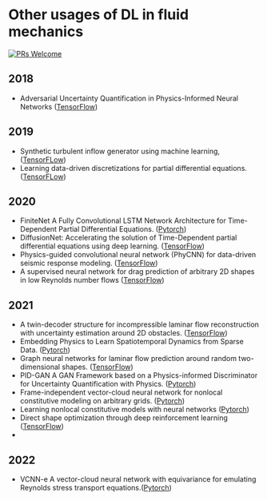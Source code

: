 # Other usages of DL in fluid mechanics

[![PRs Welcome](https://img.shields.io/badge/PRs-welcome-brightgreen.svg?style=flat-square)](http://makeapullrequest.com)

## 2018
* Adversarial Uncertainty Quantification in Physics-Informed Neural Networks ([TensorFlow](https://github.com/tenokonda/gan-pi))

## 2019
* Synthetic turbulent inflow generator using machine learning, ([TensorFLow](https://github.com/kfukami/MLTG_PRFluids2019))
* Learning data-driven discretizations for partial differential equations. ([TensorFLow](https://github.com/google/data-driven-discretization-1d))


## 2020
* FiniteNet A Fully Convolutional LSTM Network Architecture for Time-Dependent Partial Differential Equations. ([Pytorch](https://github.com/FiniteNetICML2020Code/FiniteNet))
* DiffusionNet: Accelerating the solution of Time-Dependent partial differential equations using deep learning. ([TensorFlow](https://github.com/ASEM000/DiffusionNet))
* Physics-guided convolutional neural network (PhyCNN) for data-driven seismic response modeling. ([TensorFlow](https://github.com/zhry10/PhyCNN))
* A supervised neural network for drag prediction of arbitrary 2D shapes in low Reynolds number flows ([TensorFlow](https://github.com/jviquerat/cnn_drag_prediction))


## 2021
* A twin-decoder structure for incompressible laminar flow reconstruction with uncertainty estimation around 2D obstacles. ([TensorFlow](https://github.com/jviquerat/twin_autoencoder))
* Embedding Physics to Learn Spatiotemporal Dynamics from Sparse Data. ([Pytorch](https://github.com/Raocp/PeRCNN))
* Graph neural networks for laminar flow prediction around random two-dimensional shapes. ([TensorFlow](https://github.com/jviquerat/gnn_laminar_flow))
* PID-GAN A GAN Framework based on a Physics-informed Discriminator for Uncertainty Quantification with Physics. ([Pytorch](https://github.com/arkadaw9/PID-GAN))
* Frame-independent vector-cloud neural network for nonlocal constitutive modeling on arbitrary grids. ([Pytorch](https://github.com/xuhuizhou-vt/VCNN-nonlocal-constitutive-model))
* Learning nonlocal constitutive models with neural networks ([Pytorch](https://github.com/xiaoh/constitutive-neural-networks))
* Direct shape optimization through deep reinforcement learning ([TensorFlow](https://github.com/jviquerat/drl_shape_optimization))
* 


## 2022
* VCNN-e A vector-cloud neural network with equivariance for emulating Reynolds stress transport equations.([Pytorch](https://github.com/xuhuizhou-vt/VCNN-nonlocal-constitutive-model))





